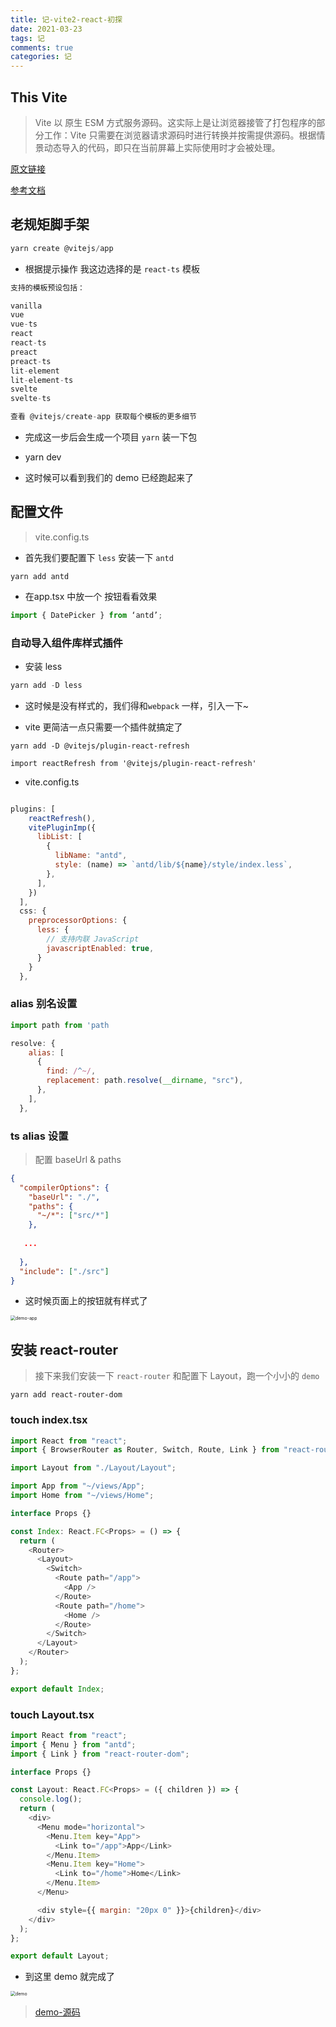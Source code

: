 ```yaml
---
title: 记-vite2-react-初探
date: 2021-03-23
tags: 记
comments: true
categories: 记
---
```


## This Vite
> Vite 以 原生 ESM 方式服务源码。这实际上是让浏览器接管了打包程序的部分工作：Vite 只需要在浏览器请求源码时进行转换并按需提供源码。根据情景动态导入的代码，即只在当前屏幕上实际使用时才会被处理。

[原文链接](https://www.ruoduan.cn/vite-react-demo/)

[参考文档](https://cn.vitejs.dev/)

## 老规矩脚手架

```js
yarn create @vitejs/app
```

- 根据提示操作 我这边选择的是 `react-ts` 模板


```js
支持的模板预设包括：

vanilla
vue
vue-ts
react
react-ts
preact
preact-ts
lit-element
lit-element-ts
svelte
svelte-ts

查看 @vitejs/create-app 获取每个模板的更多细节
```

- 完成这一步后会生成一个项目 `yarn` 装一下包

- yarn dev 

- 这时候可以看到我们的 demo 已经跑起来了


## 配置文件
> vite.config.ts

- 首先我们要配置下 `less` 安装一下 `antd`

```shell
yarn add antd

```

- 在app.tsx 中放一个 按钮看看效果

```js
import { DatePicker } from ‘antd’;

```


### 自动导入组件库样式插件

- 安装 less

```js
yarn add -D less
```


- 这时候是没有样式的，我们得和`webpack` 一样，引入一下~

- vite 更简洁一点只需要一个插件就搞定了

`yarn add -D @vitejs/plugin-react-refresh`

` import reactRefresh from '@vitejs/plugin-react-refresh' `

- vite.config.ts


```js

plugins: [
    reactRefresh(),
    vitePluginImp({
      libList: [
        {
          libName: "antd",
          style: (name) => `antd/lib/${name}/style/index.less`,
        },
      ],
    })
  ],
  css: {
    preprocessorOptions: {
      less: {
        // 支持内联 JavaScript
        javascriptEnabled: true,
      }
    }
  },

```

### alias 别名设置

```js
import path from 'path
```

```js
resolve: {
    alias: [
      {
        find: /^~/,
        replacement: path.resolve(__dirname, "src"),
      },
    ],
  },
```

### ts alias 设置

> 配置 baseUrl & paths

```json
{
  "compilerOptions": {
    "baseUrl": "./",
    "paths": {
      "~/*": ["src/*"]
    },
    
   ...
   
  },
  "include": ["./src"]
}


```

- 这时候页面上的按钮就有样式了

<img src="https://i.loli.net/2021/09/15/aDgMb1OtRQFnm5W.jpg" alt="demo-app" style="zoom:50%;" />


## 安装 react-router
> 接下来我们安装一下 `react-router` 和配置下 Layout，跑一个小小的 `demo`


```shell
yarn add react-router-dom
```

### touch index.tsx

```js
import React from "react";
import { BrowserRouter as Router, Switch, Route, Link } from "react-router-dom";

import Layout from "./Layout/Layout";

import App from "~/views/App";
import Home from "~/views/Home";

interface Props {}

const Index: React.FC<Props> = () => {
  return (
    <Router>
      <Layout>
        <Switch>
          <Route path="/app">
            <App />
          </Route>
          <Route path="/home">
            <Home />
          </Route>
        </Switch>
      </Layout>
    </Router>
  );
};

export default Index;

```

### touch Layout.tsx

```js
import React from "react";
import { Menu } from "antd";
import { Link } from "react-router-dom";

interface Props {}

const Layout: React.FC<Props> = ({ children }) => {
  console.log();
  return (
    <div>
      <Menu mode="horizontal">
        <Menu.Item key="App">
          <Link to="/app">App</Link>
        </Menu.Item>
        <Menu.Item key="Home">
          <Link to="/home">Home</Link>
        </Menu.Item>
      </Menu>

      <div style={{ margin: "20px 0" }}>{children}</div>
    </div>
  );
};

export default Layout;

```

- 到这里 demo 就完成了

<img src="https://i.loli.net/2021/09/15/MFIDozpZK4ShnYC.jpg" alt="demo" style="zoom:50%;" />


> [demo-源码](https://github.com/Chad97/vite-react-demo)

